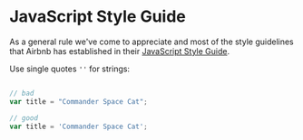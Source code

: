 # JavaScript Style Guide

As a general rule we've come to appreciate and most of the style guidelines that Airbnb has established in their [JavaScript Style Guide](https://github.com/airbnb/javascript).

Use single quotes `''` for strings:

```javascript

// bad
var title = "Commander Space Cat";

// good
var title = 'Commander Space Cat';

```

